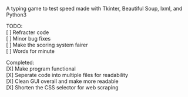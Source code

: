 A typing game to test speed made with Tkinter, Beautiful Soup, lxml, and Python3  

TODO:  
   [ ] Refracter code  
   [ ] Minor bug fixes   
   [ ] Make the scoring system fairer  
   [ ] Words for minute  

Completed:  
   [X] Make program functional  
   [X] Seperate code into multiple files for readability  
   [X] Clean GUI overall and make more readable  
   [X] Shorten the CSS selector for web scraping   
   
